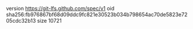 version https://git-lfs.github.com/spec/v1
oid sha256:fb976867bf68d09ddc9fc821e30523b034b798654ac70de5823e7205cdc32b13
size 10721
